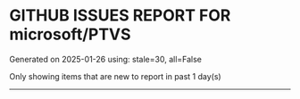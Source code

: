 
# GITHUB ISSUES REPORT FOR microsoft/PTVS


Generated on 2025-01-26 using: stale=30, all=False


Only showing items that are new to report in past 1 day(s)


---




















